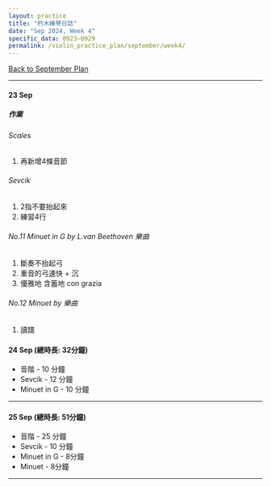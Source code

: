 ```yaml
---
layout: practice
title: "朽木練琴日誌"
date: "Sep 2024, Week 4"
specific_data: 0923~0929
permalink: /violin_practice_plan/september/week4/
---
```


<a href="{{ '/violin_practice_plan/september/' | relative_url }}">Back to September Plan</a>


---
#### 23 Sep

##### 作業
###### Scales 
   1. 再新增4條音節

###### Sevcik
   1. 2指不要抬起來
   2. 練習4行


###### No.11 Minuet in G by L.van Beethoven 樂曲
   1. 斷奏不抬起弓
   2. 重音的弓速快 + 沉
   3. 優雅地 含蓄地 con grazia

###### No.12 Minuet by  樂曲
   1. 讀譜





#### 24 Sep (總時長: 32分鐘)
* 音階 - 10 分鐘 
* Sevcik - 12 分鐘 
* Minuet in G - 10 分鐘 

----

#### 25 Sep (總時長: 51分鐘)
* 音階 - 25 分鐘 
* Sevcik - 10 分鐘 
* Minuet in G - 8分鐘 
* Minuet - 8分鐘 


---